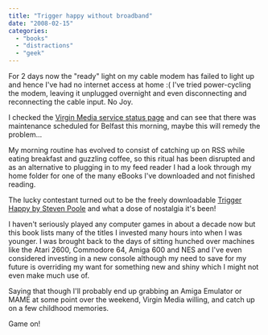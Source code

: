 ```yaml
---
title: "Trigger happy without broadband"
date: "2008-02-15"
categories: 
  - "books"
  - "distractions"
  - "geek"
---
```


For 2 days now the "ready" light on my cable modem has failed to light up and hence I've had no internet access at home :( I've tried power-cycling the modem, leaving it unplugged overnight and even disconnecting and reconnecting the cable input. No Joy.

I checked the [Virgin Media service status page](http://status-cable.virginmedia.com/vmstatus/summary.do) and can see that there was maintenance scheduled for Belfast this morning, maybe this will remedy the problem...

My morning routine has evolved to consist of catching up on RSS while eating breakfast and guzzling coffee, so this ritual has been disrupted and as an alternative to plugging in to my feed reader I had a look through my home folder for one of the many eBooks I've downloaded and not finished reading.

The lucky contestant turned out to be the freely downloadable [Trigger Happy by Steven Poole](http://stevenpoole.net/blog/trigger-happier/) and what a dose of nostalgia it's been!

I haven't seriously played any computer games in about a decade now but this book lists many of the titles I invested many hours into when I was younger. I was brought back to the days of sitting hunched over machines like the Atari 2600, Commodore 64, Amiga 600 and NES and I've even considered investing in a new console although my need to save for my future is overriding my want for something new and shiny which I might not even make much use of.

Saying that though I'll probably end up grabbing an Amiga Emulator or MAME at some point over the weekend, Virgin Media willing, and catch up on a few childhood memories.

Game on!
